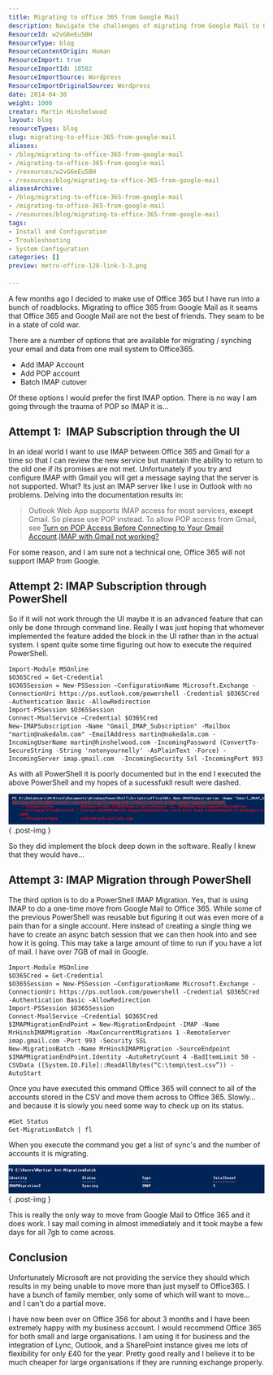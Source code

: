 ```yaml
---
title: Migrating to office 365 from Google Mail
description: Navigate the challenges of migrating from Google Mail to Office 365 with expert tips and PowerShell solutions. Simplify your transition today!
ResourceId: w2vG6eEu5BH
ResourceType: blog
ResourceContentOrigin: Human
ResourceImport: true
ResourceImportId: 10502
ResourceImportSource: Wordpress
ResourceImportOriginalSource: Wordpress
date: 2014-04-30
weight: 1000
creator: Martin Hinshelwood
layout: blog
resourceTypes: blog
slug: migrating-to-office-365-from-google-mail
aliases:
- /blog/migrating-to-office-365-from-google-mail
- /migrating-to-office-365-from-google-mail
- /resources/w2vG6eEu5BH
- /resources/blog/migrating-to-office-365-from-google-mail
aliasesArchive:
- /blog/migrating-to-office-365-from-google-mail
- /migrating-to-office-365-from-google-mail
- /resources/blog/migrating-to-office-365-from-google-mail
tags:
- Install and Configuration
- Troubleshooting
- System Configuration
categories: []
preview: metro-office-128-link-3-3.png

---
```

A few months ago I decided to make use of Office 365 but I have run into a bunch of roadblocks. Migrating to office 365 from Google Mail as it seams that Office 365 and Google Mail are not the best of friends. They seam to be in a state of cold war.

There are a number of options that are available for migrating / synching your email and data from one mail system to Office365.

- Add IMAP Account
- Add POP account
- Batch IMAP cutover

Of these options I would prefer the first IMAP option. There is no way I am going through the trauma of POP so IMAP it is…

## Attempt 1:  IMAP Subscription through the UI

In an ideal world I want to use IMAP between Office 365 and Gmail for a time so that I can review the new service but maintain the ability to return to the old one if its promises are not met. Unfortunately if you try and configure IMAP with Gmail you will get a message saying that the server is not supported. What? Its just an IMAP server like I use in Outlook with no problems. Delving into the documentation results in:

> Outlook Web App supports IMAP access for most services, **except** Gmail. So please use POP instead. To allow POP access from Gmail, see [Turn on POP Access Before Connecting to Your Gmail Account](http://help.outlook.com/en-US/140/dd181952.aspx).[IMAP with Gmail not working?](http://community.office365.com/en-us/forums/158/t/1944.aspx)

For some reason, and I am sure not a technical one, Office 365 will not support IMAP from Google.

## Attempt 2: IMAP Subscription through PowerShell

So if it will not work through the UI maybe it is an advanced feature that can only be done through command line. Really I was just hoping that whomever implemented the feature added the block in the UI rather than in the actual system. I spent quite some time figuring out how to execute the required PowerShell.

```
Import-Module MSOnline
$O365Cred = Get-Credential
$O365Session = New-PSSession –ConfigurationName Microsoft.Exchange -ConnectionUri https://ps.outlook.com/powershell -Credential $O365Cred -Authentication Basic -AllowRedirection
Import-PSSession $O365Session
Connect-MsolService –Credential $O365Cred
New-IMAPSubscription -Name "Gmail_IMAP_Subscription" -Mailbox "martin@nakedalm.com" -EmailAddress martin@nakedalm.com -IncomingUserName martin@hinshelwood.com -IncomingPassword (ConvertTo-SecureString -String 'notonyournelly' -AsPlainText -Force) -IncomingServer imap.gmail.com  -IncomingSecurity Ssl -IncomingPort 993

```

As with all PowerShell it is poorly documented but in the end I executed the above PowerShell and my hopes of a sucessfukll result were dashed.

![](images/041614_1437_Office365an1-1-1.png)
{ .post-img }

So they did implement the block deep down in the software. Really I knew that they would have…

## Attempt 3: IMAP Migration through PowerShell

The third option is to do a PowerShell IMAP Migration. Yes, that is using IMAP to do a one-time move from Google Mail to Office 365. While some of the previous PowerShell was reusable but figuring it out was even more of a pain than for a single account. Here instead of creating a single thing we have to create an async batch session that we can then hook into and see how it is going. This may take a large amount of time to run if you have a lot of mail. I have over 7GB of mail in Google.

```
Import-Module MSOnline
$O365Cred = Get-Credential
$O365Session = New-PSSession –ConfigurationName Microsoft.Exchange -ConnectionUri https://ps.outlook.com/powershell -Credential $O365Cred -Authentication Basic -AllowRedirection
Import-PSSession $O365Session
Connect-MsolService –Credential $O365Cred
$IMAPMigrationEndPoint = New-MigrationEndpoint -IMAP -Name MrHinshIMAPMigration -MaxConcurrentMigrations 1 -RemoteServer imap.gmail.com -Port 993 -Security SSL
New-MigrationBatch -Name MrHinshIMAPMigration -SourceEndpoint $IMAPMigrationEndPoint.Identity -AutoRetryCount 4 -BadItemLimit 50 -CSVData ([System.IO.File]::ReadAllBytes(“C:\temp\test.csv”)) -AutoStart

```

Once you have executed this ommand Office 365 will connect to all of the accounts stored in the CSV and move them across to Office 365. Slowly… and because it is slowly you need some way to check up on its status.

```
#Get Status
Get-MigrationBatch | fl
```

When you execute the command you get a list of sync's and the number of accounts it is migrating.

![](images/041614_1437_Office365an2-2-2.png)
{ .post-img }

This is really the only way to move from Google Mail to Office 365 and it does work. I say mail coming in almost immediately and it took maybe a few days for all 7gb to come across.

## Conclusion

Unfortunately Microsoft are not providing the service they should which results in my being unable to move more than just myself to Office365. I have a bunch of family member, only some of which will want to move… and I can't do a partial move.

I have now been over on Office 356 for about 3 months and I have been extremely happy with my business account. I would recommend Office 365 for both small and large organisations. I am using it for business and the integration of Lync, Outlook, and a SharePoint instance gives me lots of flexibility for only £40 for the year. Pretty good really and I believe it to be much cheaper for large organisations if they are running exchange properly.
